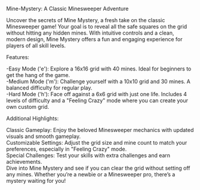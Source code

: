 Mine-Mystery: A Classic Minesweeper Adventure

Uncover the secrets of Mine Mystery, a fresh take on the classic Minesweeper game! Your goal is to reveal all the safe squares on the grid without hitting any hidden mines. With intuitive controls and a clean, modern design, Mine Mystery offers a fun and engaging experience for players of all skill levels.

Features:

-Easy Mode ('e'): Explore a 16x16 grid with 40 mines. Ideal for beginners to get the hang of the game.
<br>
-Medium Mode ('m'): Challenge yourself with a 10x10 grid and 30 mines. A balanced difficulty for regular play.
<br>
-Hard Mode ('h'): Face off against a 6x6 grid with just one life. Includes 4 levels of difficulty and a "Feeling Crazy" mode where you can create your own custom grid.

Additional Highlights:

Classic Gameplay: Enjoy the beloved Minesweeper mechanics with updated visuals and smooth gameplay.
<br>
Customizable Settings: Adjust the grid size and mine count to match your preferences, especially in "Feeling Crazy" mode.
<br>
Special Challenges: Test your skills with extra challenges and earn achievements.
<br>
Dive into Mine Mystery and see if you can clear the grid without setting off any mines. Whether you’re a newbie or a Minesweeper pro, there’s a mystery waiting for you!
